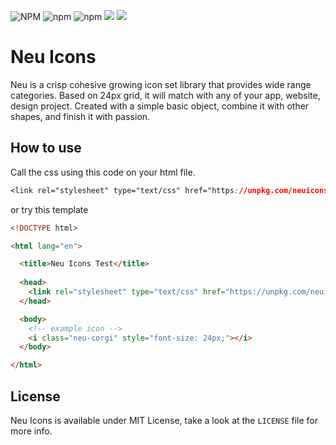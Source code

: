 ![NPM](https://img.shields.io/npm/l/neuicons) ![npm](https://img.shields.io/npm/dm/neuicons) ![npm](https://img.shields.io/npm/v/neuicons) [![](https://data.jsdelivr.com/v1/package/npm/neuicons/badge)](https://www.jsdelivr.com/package/npm/neuicons) <a href="https://ko-fi.com/roywj" rel="nofollow"><img src="https://img.shields.io/badge/Support%20me%20on-Ko--fi-red" style="max-width:100%;"></a>


# Neu Icons
Neu is a crisp cohesive growing icon set library that provides wide range categories. Based on 24px grid, it will match with any of your app, website, design project. Created with a simple basic object, combine it with other shapes, and finish it with passion.

## How to use
Call the css using this code on your html file.
```css
<link rel="stylesheet" type="text/css" href="https://unpkg.com/neuicons">
```
or try this template
```html
<!DOCTYPE html>

<html lang="en">

  <title>Neu Icons Test</title>
  
  <head>
    <link rel="stylesheet" type="text/css" href="https://unpkg.com/neuicons">
  </head>

  <body>
    <!-- example icon -->
    <i class="neu-corgi" style="font-size: 24px;"></i> 
  </body>

</html>
```


## License
Neu Icons is available under MIT License, take a look at the `LICENSE` file for more info.